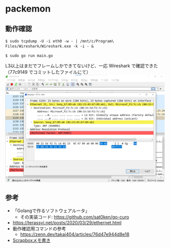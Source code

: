 # packemon

## 動作確認

```console
$ sudo tcpdump -U -i eth0 -w - | /mnt/c/Program\ Files/Wireshark/Wireshark.exe -k -i - &
```

```console
$ sudo go run main.go
```

L3以上はまだでフレームしかできてないけど、一応 Wireshark で確認できた（77c9149 でコミットしたファイルにて）
![](./doc/Frame.png)




## 参考
- 「Golangで作るソフトウェアルータ」
  - その実装コード: https://github.com/sat0ken/go-curo
- https://terassyi.net/posts/2020/03/29/ethernet.html
- 動作確認用コマンドの参考
  - https://zenn.dev/takai404/articles/76d47e944d8e18
- [Scrapboxメモ書き](https://scrapbox.io/ddddddo/%E3%83%8D%E3%83%83%E3%83%88%E3%83%AF%E3%83%BC%E3%82%AF%E7%B3%BB%E8%AA%AD%E3%81%BF%E7%89%A9)
